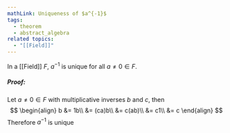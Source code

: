 ```yaml
---
mathLink: Uniqueness of $a^{-1}$
tags:
  - theorem
  - abstract_algebra
related topics:
  - "[[Field]]"
---
```

In a [[Field]] $F$, $a^{-1}$ is unique for all $a\neq 0 \in F$.
##### Proof:
Let $a\neq 0\in F$ with multiplicative inverses $b$ and $c$, then
$$
\begin{align}
	b &= 1b\\
	&= (ca)b\\
	&= c(ab)\\
	&= c1\\
	&= c
\end{align}
$$
Therefore $a^{-1}$ is unique